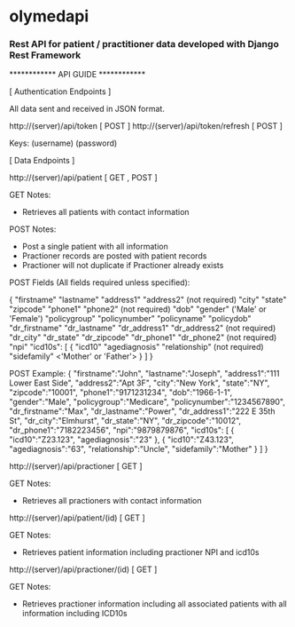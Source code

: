# olymedapi

### Rest API for patient / practitioner data developed with Django Rest Framework


************ API GUIDE ************

[ Authentication Endpoints ]

All data sent and received in JSON format.

http://(server)/api/token [ POST ]
http://(server)/api/token/refresh [ POST ]

Keys: (username) (password)

[ Data Endpoints ]

http://(server)/api/patient [ GET , POST ]

GET Notes:

- Retrieves all patients with contact information

POST Notes:

- Post a single patient with all information
- Practioner records are posted with patient records
- Practioner will not duplicate if Practioner already exists

POST Fields (All fields required unless specified):

{
"firstname"
"lastname"
"address1"
"address2" (not required)
"city"
"state"
"zipcode"
"phone1"
"phone2" (not required)
"dob"
"gender" ('Male' or 'Female')
"policygroup"
"policynumber"
"policyname"
"policydob"
"dr_firstname"
"dr_lastname"
"dr_address1"
"dr_address2" (not required)
"dr_city"
"dr_state"
"dr_zipcode"
"dr_phone1"
"dr_phone2" (not required)
"npi"
"icd10s": [
{
"icd10"
"agediagnosis"
"relationship" (not required)
"sidefamily" <'Mother' or 'Father'>
}
]
}

POST Example:
{
"firstname":"John",
"lastname":"Joseph",
"address1":"111 Lower East Side",
"address2":"Apt 3F",
"city":"New York",
"state":"NY",
"zipcode":"10001",
"phone1":"9171231234",
"dob":"1966-1-1",
"gender":"Male",
"policygroup":"Medicare",
"policynumber":"1234567890",
"dr_firstname":"Max",
"dr_lastname":"Power",
"dr_address1":"222 E 35th St",
"dr_city":"Elmhurst",
"dr_state":"NY",
"dr_zipcode":"10012",
"dr_phone1":"7182223456",
"npi":"9879879876",
"icd10s": [
{
"icd10":"Z23.123",
"agediagnosis":"23"
},
{
"icd10":"Z43.123",
"agediagnosis":"63",
"relationship":"Uncle",
"sidefamily":"Mother"
}
]
}

http://(server)/api/practioner [ GET ]

GET Notes:

- Retrieves all practioners with contact information

http://(server)/api/patient/(id) [ GET ]

GET Notes:

- Retrieves patient information including practioner NPI and icd10s

http://(server)/api/practioner/(id) [ GET ]

GET Notes:

- Retrieves practioner information including all associated patients with all information including ICD10s

